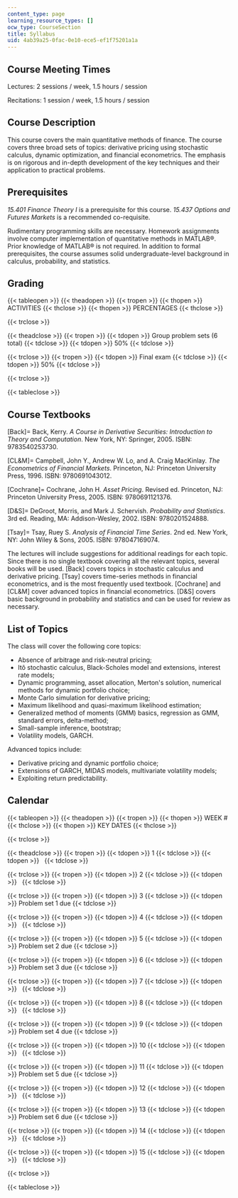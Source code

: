 ```yaml
---
content_type: page
learning_resource_types: []
ocw_type: CourseSection
title: Syllabus
uid: 4ab39a25-0fac-0e10-ece5-ef1f75201a1a
---
```


Course Meeting Times
--------------------

Lectures: 2 sessions / week, 1.5 hours / session

Recitations: 1 session / week, 1.5 hours / session

Course Description
------------------

This course covers the main quantitative methods of finance. The course covers three broad sets of topics: derivative pricing using stochastic calculus, dynamic optimization, and financial econometrics. The emphasis is on rigorous and in-depth development of the key techniques and their application to practical problems.

Prerequisites
-------------

_15.401 Finance Theory I_ is a prerequisite for this course. _15.437 Options and Futures Markets_ is a recommended co-requisite.

Rudimentary programming skills are necessary. Homework assignments involve computer implementation of quantitative methods in MATLAB®. Prior knowledge of MATLAB® is not required. In addition to formal prerequisites, the course assumes solid undergraduate-level background in calculus, probability, and statistics.

Grading
-------

{{< tableopen >}}
{{< theadopen >}}
{{< tropen >}}
{{< thopen >}}
ACTIVITIES
{{< thclose >}}
{{< thopen >}}
PERCENTAGES
{{< thclose >}}

{{< trclose >}}

{{< theadclose >}}
{{< tropen >}}
{{< tdopen >}}
Group problem sets (6 total)
{{< tdclose >}}
{{< tdopen >}}
50%
{{< tdclose >}}

{{< trclose >}}
{{< tropen >}}
{{< tdopen >}}
Final exam
{{< tdclose >}}
{{< tdopen >}}
50%
{{< tdclose >}}

{{< trclose >}}

{{< tableclose >}}

Course Textbooks
----------------

\[Back\]= Back, Kerry. _A Course in Derivative Securities:_ _Introduction to Theory and Computation_. New York, NY: Springer, 2005. ISBN: 9783540253730.

\[CL&M\]= Campbell, John Y., Andrew W. Lo, and A. Craig MacKinlay. _The Econometrics of Financial Markets_. Princeton, NJ: Princeton University Press, 1996. ISBN: 9780691043012.

\[Cochrane\]= Cochrane, John H. _Asset Pricing_. Revised ed. Princeton, NJ: Princeton University Press, 2005. ISBN: 9780691121376.

\[D&S\]= DeGroot, Morris, and Mark J. Schervish. _Probability and Statistics_. 3rd ed. Reading, MA: Addison-Wesley, 2002. ISBN: 9780201524888.

\[Tsay\]= Tsay, Ruey S. _Analysis of Financial Time Series_. 2nd ed. New York, NY: John Wiley & Sons, 2005. ISBN: 978047169074.

The lectures will include suggestions for additional readings for each topic. Since there is no single textbook covering all the relevant topics, several books will be used. \[Back\] covers topics in stochastic calculus and derivative pricing. \[Tsay\] covers time-series methods in financial econometrics, and is the most frequently used textbook. \[Cochrane\] and \[CL&M\] cover advanced topics in financial econometrics. \[D&S\] covers basic background in probability and statistics and can be used for review as necessary.

List of Topics
--------------

The class will cover the following core topics:

*   Absence of arbitrage and risk-neutral pricing;
*   Itô stochastic calculus, Black-Scholes model and extensions, interest rate models;
*   Dynamic programming, asset allocation, Merton's solution, numerical methods for dynamic portfolio choice;
*   Monte Carlo simulation for derivative pricing;
*   Maximum likelihood and quasi-maximum likelihood estimation;
*   Generalized method of moments (GMM) basics, regression as GMM, standard errors, delta-method;
*   Small-sample inference, bootstrap;
*   Volatility models, GARCH.

Advanced topics include:

*   Derivative pricing and dynamic portfolio choice;
*   Extensions of GARCH, MIDAS models, multivariate volatility models;
*   Exploiting return predictability.

Calendar
--------

{{< tableopen >}}
{{< theadopen >}}
{{< tropen >}}
{{< thopen >}}
WEEK #
{{< thclose >}}
{{< thopen >}}
KEY DATES
{{< thclose >}}

{{< trclose >}}

{{< theadclose >}}
{{< tropen >}}
{{< tdopen >}}
1
{{< tdclose >}}
{{< tdopen >}}
 
{{< tdclose >}}

{{< trclose >}}
{{< tropen >}}
{{< tdopen >}}
2
{{< tdclose >}}
{{< tdopen >}}
 
{{< tdclose >}}

{{< trclose >}}
{{< tropen >}}
{{< tdopen >}}
3
{{< tdclose >}}
{{< tdopen >}}
Problem set 1 due
{{< tdclose >}}

{{< trclose >}}
{{< tropen >}}
{{< tdopen >}}
4
{{< tdclose >}}
{{< tdopen >}}
 
{{< tdclose >}}

{{< trclose >}}
{{< tropen >}}
{{< tdopen >}}
5
{{< tdclose >}}
{{< tdopen >}}
Problem set 2 due
{{< tdclose >}}

{{< trclose >}}
{{< tropen >}}
{{< tdopen >}}
6
{{< tdclose >}}
{{< tdopen >}}
Problem set 3 due
{{< tdclose >}}

{{< trclose >}}
{{< tropen >}}
{{< tdopen >}}
7
{{< tdclose >}}
{{< tdopen >}}
 
{{< tdclose >}}

{{< trclose >}}
{{< tropen >}}
{{< tdopen >}}
8
{{< tdclose >}}
{{< tdopen >}}
 
{{< tdclose >}}

{{< trclose >}}
{{< tropen >}}
{{< tdopen >}}
9
{{< tdclose >}}
{{< tdopen >}}
Problem set 4 due
{{< tdclose >}}

{{< trclose >}}
{{< tropen >}}
{{< tdopen >}}
10
{{< tdclose >}}
{{< tdopen >}}
 
{{< tdclose >}}

{{< trclose >}}
{{< tropen >}}
{{< tdopen >}}
11
{{< tdclose >}}
{{< tdopen >}}
Problem set 5 due
{{< tdclose >}}

{{< trclose >}}
{{< tropen >}}
{{< tdopen >}}
12
{{< tdclose >}}
{{< tdopen >}}
 
{{< tdclose >}}

{{< trclose >}}
{{< tropen >}}
{{< tdopen >}}
13
{{< tdclose >}}
{{< tdopen >}}
Problem set 6 due
{{< tdclose >}}

{{< trclose >}}
{{< tropen >}}
{{< tdopen >}}
14
{{< tdclose >}}
{{< tdopen >}}
 
{{< tdclose >}}

{{< trclose >}}
{{< tropen >}}
{{< tdopen >}}
15
{{< tdclose >}}
{{< tdopen >}}
 
{{< tdclose >}}

{{< trclose >}}

{{< tableclose >}}